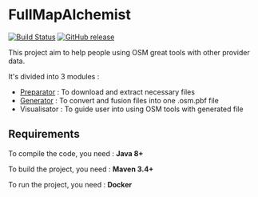 # FullMapAlchemist

[![Build Status](https://travis-ci.com/Ignishky/FullMapAlchemist.svg?token=yU7cS6vFNuj477t5rJws&branch=master)](https://travis-ci.org/ignishky/FullMapAlchemist)
[![GitHub release](https://img.shields.io/github/release/ignishky/FullMapAlchemist.svg)]()

This project aim to help people using OSM great tools with other provider data.

It's divided into 3 modules :

- [Preparator](https://github.com/Ignishky/FullMapAlchemist/tree/master/preparator) : To download and extract necessary files
- [Generator](https://github.com/Ignishky/FullMapAlchemist/tree/master/generator) : To convert and fusion files into one .osm.pbf file
- Visualisator : To guide user into using OSM tools with generated file

## Requirements

To compile the code, you need : **Java 8+**

To build the project, you need : **Maven 3.4+**

To run the project, you need : **Docker**

